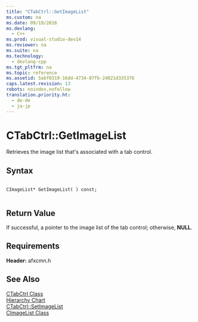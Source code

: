 ```yaml
---
title: "CTabCtrl::GetImageList"
ms.custom: na
ms.date: 09/19/2016
ms.devlang: 
  - C++
ms.prod: visual-studio-dev14
ms.reviewer: na
ms.suite: na
ms.technology: 
  - devlang-cpp
ms.tgt_pltfrm: na
ms.topic: reference
ms.assetid: 5abf0319-16dd-4734-87fb-24021d335376
caps.latest.revision: 13
robots: noindex,nofollow
translation.priority.ht: 
  - de-de
  - ja-jp
---
```

# CTabCtrl::GetImageList
Retrieves the image list that's associated with a tab control.  
  
## Syntax  
  
```  
  
CImageList* GetImageList( ) const;  
  
```  
  
## Return Value  
 If successful, a pointer to the image list of the tab control; otherwise, **NULL**.  
  
## Requirements  
 **Header:** afxcmn.h  
  
## See Also  
 [CTabCtrl Class](../vs140/CTabCtrl-Class.md)   
 [Hierarchy Chart](../vs140/Hierarchy-Chart.md)   
 [CTabCtrl::SetImageList](../vs140/CTabCtrl--SetImageList.md)   
 [CImageList Class](../vs140/CImageList-Class.md)